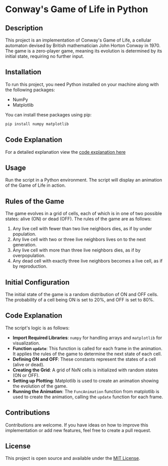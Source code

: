
# Conway's Game of Life in Python

## Description
This project is an implementation of Conway's Game of Life, a cellular automaton devised by British mathematician John Horton Conway in 1970. The game is a zero-player game, meaning its evolution is determined by its initial state, requiring no further input.

## Installation
To run this project, you need Python installed on your machine along with the following packages:
- NumPy
- Matplotlib

You can install these packages using pip:
```bash
pip install numpy matplotlib
```

## Code Explanation

For a detailed explanation view the [code explanation here](./codeExplanation.md)

## Usage
Run the script in a Python environment. The script will display an animation of the Game of Life in action.

## Rules of the Game
The game evolves in a grid of cells, each of which is in one of two possible states: alive (ON) or dead (OFF). The rules of the game are as follows:
1. Any live cell with fewer than two live neighbors dies, as if by under population.
2. Any live cell with two or three live neighbors lives on to the next generation.
3. Any live cell with more than three live neighbors dies, as if by overpopulation.
4. Any dead cell with exactly three live neighbors becomes a live cell, as if by reproduction.

## Initial Configuration
The initial state of the game is a random distribution of ON and OFF cells. The probability of a cell being ON is set to 20%, and OFF is set to 80%.

## Code Explanation
The script's logic is as follows:
- **Import Required Libraries**: `numpy` for handling arrays and `matplotlib` for visualization.
- **Function `update`**: This function is called for each frame in the animation. It applies the rules of the game to determine the next state of each cell.
- **Defining ON and OFF**: These constants represent the states of a cell (alive or dead).
- **Creating the Grid**: A grid of NxN cells is initialized with random states (ON or OFF).
- **Setting up Plotting**: Matplotlib is used to create an animation showing the evolution of the game.
- **Running the Animation**: The `FuncAnimation` function from matplotlib is used to create the animation, calling the `update` function for each frame.

## Contributions
Contributions are welcome. If you have ideas on how to improve this implementation or add new features, feel free to create a pull request.

## License
This project is open source and available under the [MIT License](https://opensource.org/licenses/MIT).
